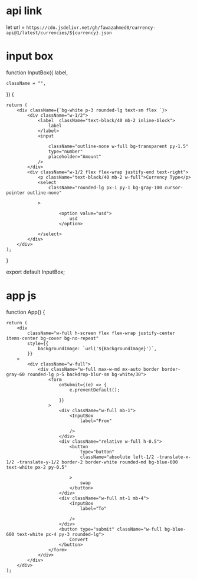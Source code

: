 # api link

let url = `https://cdn.jsdelivr.net/gh/fawazahmed0/currency-api@1/latest/currencies/${currency}.json`

# input box

function InputBox({
label,

    className = "",

}) {

    return (
        <div className={`bg-white p-3 rounded-lg text-sm flex `}>
            <div className="w-1/2">
                <label  className="text-black/40 mb-2 inline-block">
                    label
                </label>
                <input

                    className="outline-none w-full bg-transparent py-1.5"
                    type="number"
                    placeholder="Amount"
                />
            </div>
            <div className="w-1/2 flex flex-wrap justify-end text-right">
                <p className="text-black/40 mb-2 w-full">Currency Type</p>
                <select
                    className="rounded-lg px-1 py-1 bg-gray-100 cursor-pointer outline-none"

                >

                        <option value="usd">
                            usd
                        </option>

                </select>
            </div>
        </div>
    );

}

export default InputBox;

# app js

function App() {

    return (
        <div
            className="w-full h-screen flex flex-wrap justify-center items-center bg-cover bg-no-repeat"
            style={{
                backgroundImage: `url('${BackgroundImage}')`,
            }}
        >
            <div className="w-full">
                <div className="w-full max-w-md mx-auto border border-gray-60 rounded-lg p-5 backdrop-blur-sm bg-white/30">
                    <form
                        onSubmit={(e) => {
                            e.preventDefault();

                        }}
                    >
                        <div className="w-full mb-1">
                            <InputBox
                                label="From"

                            />
                        </div>
                        <div className="relative w-full h-0.5">
                            <button
                                type="button"
                                className="absolute left-1/2 -translate-x-1/2 -translate-y-1/2 border-2 border-white rounded-md bg-blue-600 text-white px-2 py-0.5"

                            >
                                swap
                            </button>
                        </div>
                        <div className="w-full mt-1 mb-4">
                            <InputBox
                                label="To"

                            />
                        </div>
                        <button type="submit" className="w-full bg-blue-600 text-white px-4 py-3 rounded-lg">
                            Convert
                        </button>
                    </form>
                </div>
            </div>
        </div>
    );

